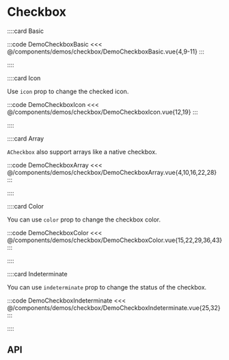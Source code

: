 <script lang="ts" setup>
import api from '@anu/component-meta/ACheckbox.json';
</script>

# Checkbox

<!-- 👉 Basic -->
::::card Basic

:::code DemoCheckboxBasic
<<< @/components/demos/checkbox/DemoCheckboxBasic.vue{4,9-11}
:::

::::

<!-- 👉 Icon -->
::::card Icon

Use `icon` prop to change the checked icon.

:::code DemoCheckboxIcon
<<< @/components/demos/checkbox/DemoCheckboxIcon.vue{12,19}
:::

::::

<!-- 👉 Array -->
::::card Array

`ACheckbox` also support arrays like a native checkbox.

:::code DemoCheckboxArray
<<< @/components/demos/checkbox/DemoCheckboxArray.vue{4,10,16,22,28}
:::

::::

<!-- 👉 Color -->
::::card Color

You can use `color` prop to change the checkbox color.

:::code DemoCheckboxColor
<<< @/components/demos/checkbox/DemoCheckboxColor.vue{15,22,29,36,43}
:::

::::

<!-- 👉 Indeterminate -->
::::card Indeterminate

You can use `indeterminate` prop to change the status of the checkbox.

:::code DemoCheckboxIndeterminate
<<< @/components/demos/checkbox/DemoCheckboxIndeterminate.vue{25,32}
:::

::::

<!-- 👉 API -->
## API

<Api title="Checkbox" :api="api"></Api>
